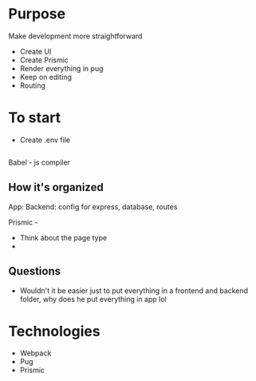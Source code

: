 # Purpose

Make development more straightforward

- Create UI
- Create Prismic
- Render everything in pug
- Keep on editing
- Routing

# To start

- Create .env file

```

```

Babel - js compiler

## How it's organized

App:
Backend: config for express, database, routes

Prismic -

- Think about the page type
-

## Questions

- Wouldn't it be easier just to put everything in a frontend and backend folder, why does he put everything in app lol

# Technologies

- Webpack
- Pug
- Prismic

